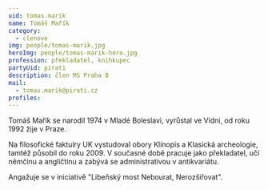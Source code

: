 ```yaml
---
uid: tomas.marik
name: Tomáš Mařík
category:
  - clenove
img: people/tomas-marik.jpg
heroImg: people/tomas-marik-hero.jpg
profession: překladatel, knihkupec
partyUid: pirati
description: člen MS Praha 8
mail:
  - tomas.marik@pirati.cz
profiles:
---
```


Tomáš Mařík se narodil 1974 v Mladé Boleslavi, vyrůstal ve Vídni, od roku 1992 žije v Praze. 

Na filosofické faktulry UK vystudoval obory Klínopis a Klasická archeologie, tamtéž působil do roku 2009. V současné době pracuje jako překladatel, učí němčinu a angličtinu a zabývá se administrativou v antikvariátu. 

Angažuje se v iniciativě "Libeňský most Nebourat, Nerozšiřovat".

